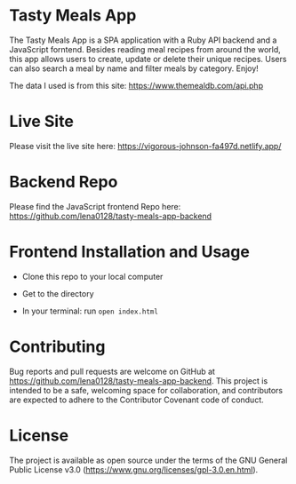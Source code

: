 # Tasty Meals App
The Tasty Meals App is a SPA application with a Ruby API backend and a JavaScript forntend. Besides reading meal recipes from around the world, this app allows users to create, update or delete their unique recipes. Users can also search a meal by name and filter meals by category. Enjoy!

The data I used is from this site: https://www.themealdb.com/api.php

# Live Site
Please visit the live site here: https://vigorous-johnson-fa497d.netlify.app/

# Backend Repo
Please find the JavaScript frontend Repo here: https://github.com/lena0128/tasty-meals-app-backend

# Frontend Installation and Usage
* Clone this repo to your local computer

* Get to the directory

* In your terminal: run `open index.html`

# Contributing
Bug reports and pull requests are welcome on GitHub at https://github.com/lena0128/tasty-meals-app-backend. This project is intended to be a safe, welcoming space for collaboration, and contributors are expected to adhere to the Contributor Covenant code of conduct.

# License
The project is available as open source under the terms of the GNU General Public License v3.0 (https://www.gnu.org/licenses/gpl-3.0.en.html).
